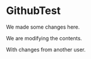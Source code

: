 # GithubTest

We made some changes here. 

We are modifying the contents.

With changes from another user.